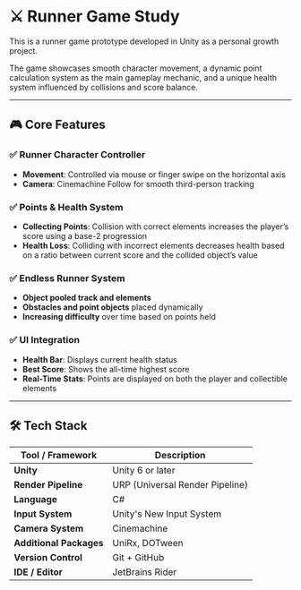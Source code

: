 # ⚔️ Runner Game Study

This is a runner game prototype developed in Unity as a personal growth project.

The game showcases smooth character movement, a dynamic point calculation system as the main gameplay mechanic, and a unique health system influenced by collisions and score balance.

---

## 🎮 Core Features

### ✅ Runner Character Controller

* **Movement**: Controlled via mouse or finger swipe on the horizontal axis
* **Camera**: Cinemachine Follow for smooth third-person tracking

### ✅ Points & Health System

* **Collecting Points**: Collision with correct elements increases the player’s score using a base-2 progression
* **Health Loss**: Colliding with incorrect elements decreases health based on a ratio between current score and the collided object’s value

### ✅ Endless Runner System

* **Object pooled track and elements**
* **Obstacles and point objects** placed dynamically
* **Increasing difficulty** over time based on points held

### ✅ UI Integration

* **Health Bar**: Displays current health status
* **Best Score**: Shows the all-time highest score
* **Real-Time Stats**: Points are displayed on both the player and collectible elements

---

## 🛠️ Tech Stack

| Tool / Framework        | Description                     |
| ----------------------- | ------------------------------- |
| **Unity**               | Unity 6 or later                |
| **Render Pipeline**     | URP (Universal Render Pipeline) |
| **Language**            | C#                              |
| **Input System**        | Unity's New Input System        |
| **Camera System**       | Cinemachine                     |
| **Additional Packages** | UniRx, DOTween                  |
| **Version Control**     | Git + GitHub                    |
| **IDE / Editor**        | JetBrains Rider                 |
